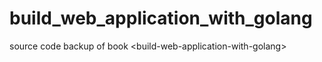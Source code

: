 build_web_application_with_golang
=================================

source code backup of book &lt;build-web-application-with-golang>

